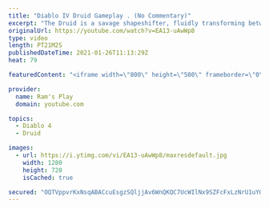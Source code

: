 ```yaml
---
title: "Diablo IV Druid Gameplay . (No Commentary)"
excerpt: "The Druid is a savage shapeshifter, fluidly transforming between the forms of a towering bear or a vicious werewolf to fight alongside the creatures of the wild."
originalUrl: https://youtube.com/watch?v=EA13-uAwWp8
type: video
length: PT21M2S
publishedDateTime: 2021-01-26T11:13:29Z
heat: 79

featuredContent: "<iframe width=\"800\" height=\"500\" frameborder=\"0\" src=\"https://www.youtube.com/embed/EA13-uAwWp8\" allow=\"accelerometer; autoplay; encrypted-media; gyroscope; picture-in-picture\" allowfullscreen></iframe>"

provider:
  name: Ram's Play
  domain: youtube.com

topics:
  - Diablo 4
  - Druid

images:
  - url: https://i.ytimg.com/vi/EA13-uAwWp8/maxresdefault.jpg
    width: 1280
    height: 720
    isCached: true

secured: "OQTVppvrKxNsqABACcuEsgzSQljjAv6WnQKQC7UcWIlNx9SZFcFxLzNrU1uYQolzSnqgqamyWLYoAAGKxW1zHSoVz4MPZzO/AbeosrRpsMldM3FMz/z3qi0GKcFXiJGc8pG+JmVXLWZjh7l57ucNvopitdaK/uVNgceqM/fuYZORwmwspeY72FT6HJaBUEhxSgdZVceyhDCE+2EQIzvJJR5t6vkTtj4u3WxXe5iufHB53Jy/gjyX3ecmjaaZhHzJ/M9wloXCv7RMLuVpEqUT44a3lWRwjRxSRuIFc2GQlWqJcK/fWclc9T6kITz/mPEp1WkryKbNbL5FZTynx9JlQ0s/C1HWjw+c2U0cWdhCQEBEJ+T6pDfebzp0haFVEXPqOaKYovqUcoonfSM2Li7YnxKxg9+9YjQR+CeR33Iyg/zjKE2kPeR+3qkTliQCbmQ4;oN2leJ6JHYyT6dY50Kk3zw=="
---
```


